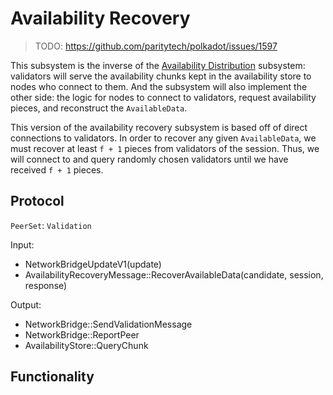 # Availability Recovery

> TODO: <https://github.com/paritytech/polkadot/issues/1597>

This subsystem is the inverse of the [Availability Distribution](availability-distribution.md) subsystem: validators will serve the availability chunks kept in the availability store to nodes who connect to them. And the subsystem will also implement the other side: the logic for nodes to connect to validators, request availability pieces, and reconstruct the `AvailableData`.

This version of the availability recovery subsystem is based off of direct connections to validators. In order to recover any given `AvailableData`, we must recover at least `f + 1` pieces from validators of the session. Thus, we will connect to and query randomly chosen validators until we have received `f + 1` pieces.

## Protocol

`PeerSet`: `Validation`

Input:

- NetworkBridgeUpdateV1(update)
- AvailabilityRecoveryMessage::RecoverAvailableData(candidate, session, response)

Output:

- NetworkBridge::SendValidationMessage
- NetworkBridge::ReportPeer
- AvailabilityStore::QueryChunk

## Functionality
